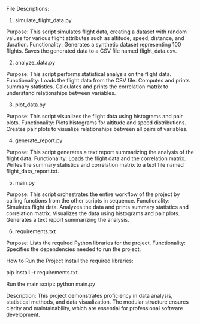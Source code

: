 File Descriptions:

1) simulate_flight_data.py

Purpose: This script simulates flight data, creating a dataset with random values for various flight attributes such as altitude, speed, distance, and duration.
Functionality:
Generates a synthetic dataset representing 100 flights.
Saves the generated data to a CSV file named flight_data.csv.

2) analyze_data.py

Purpose: This script performs statistical analysis on the flight data.
Functionality:
Loads the flight data from the CSV file.
Computes and prints summary statistics.
Calculates and prints the correlation matrix to understand relationships between variables.

3) plot_data.py

Purpose: This script visualizes the flight data using histograms and pair plots.
Functionality:
Plots histograms for altitude and speed distributions.
Creates pair plots to visualize relationships between all pairs of variables.

4) generate_report.py

Purpose: This script generates a text report summarizing the analysis of the flight data.
Functionality:
Loads the flight data and the correlation matrix.
Writes the summary statistics and correlation matrix to a text file named flight_data_report.txt.

5) main.py

Purpose: This script orchestrates the entire workflow of the project by calling functions from the other scripts in sequence.
Functionality:
Simulates flight data.
Analyzes the data and prints summary statistics and correlation matrix.
Visualizes the data using histograms and pair plots.
Generates a text report summarizing the analysis.

6) requirements.txt

Purpose: Lists the required Python libraries for the project.
Functionality:
Specifies the dependencies needed to run the project.

How to Run the Project
Install the required libraries:

pip install -r requirements.txt

Run the main script:
python main.py

Description:
This project demonstrates proficiency in data analysis, statistical methods, 
and data visualization. The modular structure ensures clarity and maintainability, 
which are essential for professional software development.
